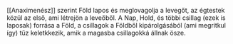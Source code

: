 [[Anaximenész]] szerint Föld lapos és meglovagolja a levegőt, az égtestek közül az első, ami létrejön a leveőből. A Nap, Hold, és többi csillag (ezek is laposak) forrása a Föld, a csillagok a Földből kipárolgásából (ami megritkul így) tűz keletkkezik, amik a magasba csillagokká állnak ösze.